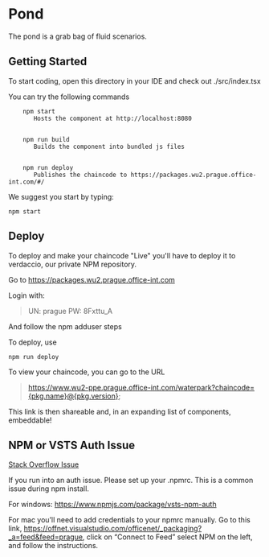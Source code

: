 # Pond

The pond is a grab bag of fluid scenarios.

## Getting Started

To start coding, open this directory in your IDE and check out ./src/index.tsx

You can try the following commands

```node
    npm start
       Hosts the component at http://localhost:8080


    npm run build
       Builds the component into bundled js files


    npm run deploy
       Publishes the chaincode to https://packages.wu2.prague.office-int.com/#/
```

We suggest you start by typing:

```node
npm start
```

## Deploy

To deploy and make your chaincode "Live" you'll have to deploy it to verdaccio, our private NPM repository.

Go to https://packages.wu2.prague.office-int.com

Login with:

> UN: prague
> PW: 8Fxttu_A

And follow the npm adduser steps

To deploy, use

```node
npm run deploy
```

To view your chaincode, you can go to the URL

> https://www.wu2-ppe.prague.office-int.com/waterpark?chaincode={pkg.name}@{pkg.version};

This link is then shareable and, in an expanding list of components, embeddable!

## NPM or VSTS Auth Issue

[Stack Overflow Issue](https://stackoverflow.microsoft.com/questions/137930/npm-install-fails-with-auth-issues/137931#137931)

If you run into an auth issue. Please set up your .npmrc. This is a common issue during npm install.

For windows: https://www.npmjs.com/package/vsts-npm-auth

For mac you’ll need to add credentials to your npmrc manually. Go to this link, https://offnet.visualstudio.com/officenet/_packaging?_a=feed&feed=prague, click on “Connect to Feed” select NPM on the left, and follow the instructions.
